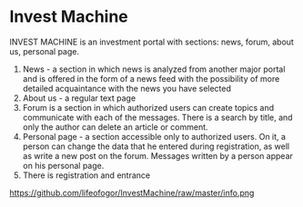 # Invest Machine

INVEST MACHINE is an investment portal with sections: news, forum, about us, personal page. 
1) News - a section in which news is analyzed from another major portal and is offered in the form of a news feed with the possibility of more detailed acquaintance with the news you have selected 
2) About us - a regular text page 
3) Forum is a section in which authorized users can create topics and communicate with each of the messages. There is a search by title, and only the author can delete an article or comment. 
4) Personal page - a section accessible only to authorized users. On it, a person can change the data that he entered during registration, as well as write a new post on the forum. Messages written by a person appear on his personal page. 
5) There is registration and entrance

https://github.com/lifeofogor/InvestMachine/raw/master/info.png
